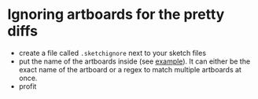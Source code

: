 # Ignoring artboards for the pretty diffs

* create a file called `.sketchignore` next to your sketch files
* put the name of the artboards inside (see [example](https://github.com/wacul/git-sketch-plugin/blob/master/example/.sketchignore)).
It can either be the exact name of the artboard or a regex to match multiple artboards at once.
* profit
